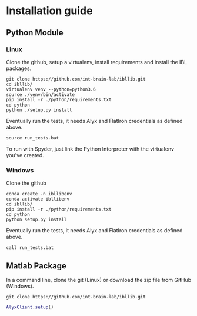# Installation guide
## Python Module
### Linux
Clone the github, setup a virtualenv, install requirements and install the IBL packages.
```
git clone https://github.com/int-brain-lab/ibllib.git
cd ibllib/
virtualenv venv --python=python3.6
source ./venv/bin/activate
pip install -r ./python/requirements.txt
cd python
python ./setup.py install
```

Eventually run the tests, it needs Alyx and FlatIron credentials as defined above.
```
source run_tests.bat
```

To run with Spyder, just link the Python Interpreter with the virtualenv you've created.

### Windows
Clone the github
```
conda create -n ibllibenv
conda activate ibllibenv
cd ibllib/
pip install -r ./python/requirements.txt
cd python
python setup.py install
```

Eventually run the tests, it needs Alyx and FlatIron credentials as defined above.
```
call run_tests.bat
```


## Matlab Package
In a command line, clone the git (Linux) or download the zip file from GitHub (Windows).
```
git clone https://github.com/int-brain-lab/ibllib.git
```

```matlab
AlyxClient.setup()
```
